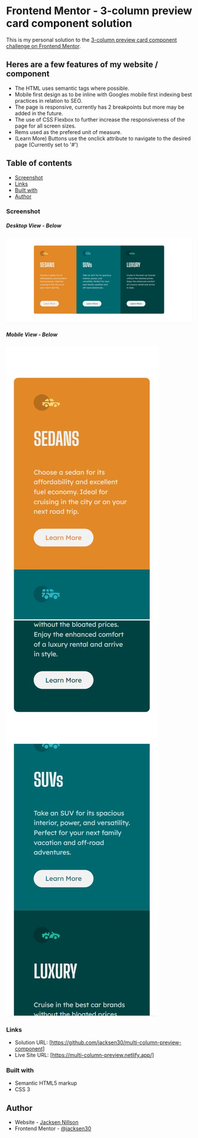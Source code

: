 # Frontend Mentor - 3-column preview card component solution

This is my personal solution to the [3-column preview card component challenge on Frontend Mentor](https://www.frontendmentor.io/challenges/3column-preview-card-component-pH92eAR2-). 

## Heres are a few features of my website / component

* The HTML uses semantic tags where possible.
* Mobile first design as to be inline with Googles mobile first indexing best practices in relation to SEO.
* The page is responsive, currently has 2 breakpoints but more may be added in the future.
* The use of CSS Flexbox to further increase the responsiveness of the page for all screen sizes.
* Rems used as the prefered unit of measure. 
* (Learn More) Buttons use the onclick attribute to navigate to the desired page (Currently set to '#')


## Table of contents

  - [Screenshot](#screenshot)
  - [Links](#links)
  - [Built with](#built-with)
  - [Author](#author)

### Screenshot
##### Desktop View - Below
![Desktop Screenshot](./images/desktop-view.JPG)

##### Mobile View - Below
![Mobile Screenshot](./images/mobile-view-p1.JPG)
![Mobile Screenshot](./images/mobile-view-p3.JPG)
![Mobile Screenshot](./images/mobile-view-p2.JPG)


### Links

- Solution URL: [https://github.com/jacksen30/multi-column-preview-component]
- Live Site URL: [https://multi-column-preview.netlify.app/]

### Built with

- Semantic HTML5 markup
- CSS 3

## Author

- Website - [Jacksen Nillson](https://www.quotemkr.com)
- Frontend Mentor - [@jacksen30](https://www.frontendmentor.io/profile/jacksen30)